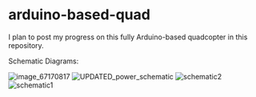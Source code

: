# arduino-based-quad
I plan to post my progress on this fully Arduino-based quadcopter in this repository. 

Schematic Diagrams:



![image_67170817](https://user-images.githubusercontent.com/79127315/110990973-e2af4580-8328-11eb-8aa2-aac99e9646e4.JPG)
![UPDATED_power_schematic](https://user-images.githubusercontent.com/79127315/108608864-b5e9bd00-737e-11eb-8ecb-3ad30678c085.JPG)
![schematic2](https://user-images.githubusercontent.com/79127315/108562062-21b32380-72b4-11eb-94cd-e28dde03633f.JPG)
![schematic1](https://user-images.githubusercontent.com/79127315/108562064-22e45080-72b4-11eb-9c4a-937d8a05cc9e.JPG)
